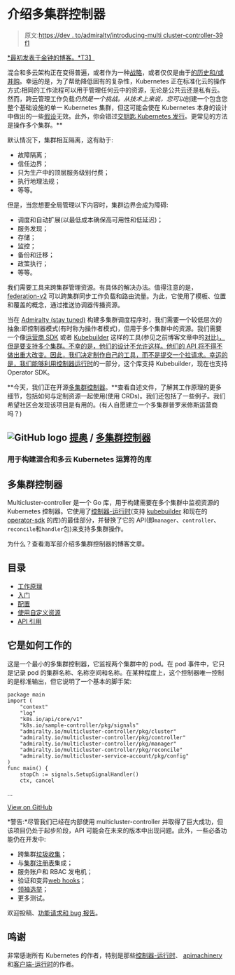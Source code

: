# 介绍多集群控制器

> 原文:[https://dev . to/admiralty/introducing-multi cluster-controller-39 f1](https://dev.to/admiralty/introducing-multicluster-controller-39f1)

[*最初发表于金钟的博客。*T3】](https://admiralty.io/blog/introducing-multicluster-controller/)

混合和多云架构正在变得普遍，或者作为一种[战略](https://thenewstack.io/why-enterprises-are-adopting-a-multicloud-strategy/)，或者仅仅是由于[的历史和/或并购](https://www.reddit.com/r/devops/comments/91afzz/why_multicloud/e2x156y/)。幸运的是，为了帮助降低固有的复杂性，Kubernetes 正在标准化云的操作方式:相同的工作流程可以用于管理任何云中的资源，无论是公共云还是私有云。然而，跨云管理工作负载*仍然是一个挑战。从技术上来说，您可以*创建一个包含您整个基础设施的单一 Kubernetes 集群，但这可能会使在 Kubernetes 本身的设计中做出的一些[假设](https://kubernetes.io/docs/concepts/cluster-administration/federation/#scope-of-a-single-cluster)无效。此外，你会错过[交钥匙 Kubernetes 发行](https://kubernetes.io/docs/setup/pick-right-solution/)。更常见的方法是操作多个集群。**

默认情况下，集群相互隔离，这有助于:

*   故障隔离；
*   信任边界；
*   只为生产中的顶层服务级别付费；
*   执行地理法规；
*   等等。

但是，当您想要全局管理以下内容时，集群边界会成为障碍:

*   调度和自动扩展(以最低成本确保高可用性和低延迟)；
*   服务发现；
*   存储；
*   监控；
*   备份和迁移；
*   政策执行；
*   等等。

我们需要工具来跨集群管理资源。有具体的解决办法。值得注意的是， [federation-v2](https://github.com/kubernetes-sigs/federation-v2) 可以跨集群同步工作负载和路由流量。为此，它使用了模板、位置和覆盖的概念，通过推送协调器传播资源。

当在 [Admiralty (stay tuned)](https://admiralty.io) 构建多集群调度程序时，我们需要一个较低层次的抽象:即控制器模式(有时称为操作者模式)，但用于多个集群中的资源。我们需要一个像[运营商 SDK](https://github.com/operator-framework/operator-sdk) 或者 [Kubebuilder](https://github.com/kubernetes-sigs/kubebuilder) 这样的工具(参见之前博客文章中的[对比)，但是要支持多个集群。不幸的是，他们的设计不允许这样。他们的 API 将不得不做出重大改变。因此，我们决定制作自己的工具，而不是提交一个拉请求。幸运的是，我们能够利用](https://admiralty.io/blog/kubernetes-custom-resource-controller-and-operator-development-tools/)[控制器运行时](https://github.com/kubernetes-sigs/controller-runtime)的一部分，这个库支持 Kubebuilder，现在也支持 Operator SDK。

**今天，我们正在开源[多集群控制器](https://github.com/admiraltyio/multicluster-controller)。**查看自述文件，了解其工作原理的更多细节，包括如何与定制资源一起使用(使用 CRDs)。我们还包括了一些例子。我们希望社区会发现该项目是有用的。(有人自愿建立一个多集群普罗米修斯运营商吗？)

## ![GitHub logo](../Images/a73f630113876d78cff79f59c2125b24.png) [提奥](https://github.com/admiraltyio) / [多集群控制器](https://github.com/admiraltyio/multicluster-controller)

### 用于构建混合和多云 Kubernetes 运算符的库

<article class="markdown-body entry-content container-lg" itemprop="text">

# 多集群控制器

Multicluster-controller 是一个 Go 库，用于构建需要在多个集群中监视资源的 Kubernetes 控制器。它使用了[控制器-运行时](https://github.com/kubernetes-sigs/controller-runtime)(支持 [kubebuilder](https://github.com/kubernetes-sigs/kubebuilder) 和现在的 [operator-sdk](https://github.com/operator-framework/operator-sdk) 的库)的最佳部分，并替换了它的 API(即`manager`、`controller`、`reconcile`和`handler`包)来支持多集群操作。

为什么？查看海军部介绍多集群控制器的博客文章。

## 目录

*   [工作原理](https://raw.githubusercontent.com/admiraltyio/multicluster-controller/master/#how-it-works)
*   [入门](https://raw.githubusercontent.com/admiraltyio/multicluster-controller/master/#getting-started)
*   [配置](https://raw.githubusercontent.com/admiraltyio/multicluster-controller/master/#configuration)
*   [使用自定义资源](https://raw.githubusercontent.com/admiraltyio/multicluster-controller/master/#usage-with-custom-resources)
*   [API 引用](https://raw.githubusercontent.com/admiraltyio/multicluster-controller/master/#api-reference)

## 它是如何工作的

这是一个最小的多集群控制器，它监视两个集群中的 pod。在 pod 事件中，它只是记录 pod 的集群名称、名称空间和名称。在某种程度上，这个控制器唯一控制的是标准输出，但它说明了一个基本的脚手架:

```
package main
import (
    "context"
    "log"
    "k8s.io/api/core/v1"
    "k8s.io/sample-controller/pkg/signals"
    "admiralty.io/multicluster-controller/pkg/cluster"
    "admiralty.io/multicluster-controller/pkg/controller"
    "admiralty.io/multicluster-controller/pkg/manager"
    "admiralty.io/multicluster-controller/pkg/reconcile"
    "admiralty.io/multicluster-service-account/pkg/config"
)
func main() {
    stopCh := signals.SetupSignalHandler()
    ctx, cancel
```

…</article>

[View on GitHub](https://github.com/admiraltyio/multicluster-controller)

*警告:*尽管我们已经在内部使用 multicluster-controller 并取得了巨大成功，但该项目仍处于起步阶段，API 可能会在未来的版本中出现问题。此外，一些必备功能仍在开发中:

*   跨集群[垃圾收集](https://kubernetes.io/docs/concepts/workloads/controllers/garbage-collection/)；
*   与[集群注册表](https://github.com/kubernetes/cluster-registry)集成；
*   服务账户和 RBAC 发电机；
*   验证和变异[web hooks](https://book.kubebuilder.io/beyond_basics/what_is_a_webhook.html)；
*   [领袖选举](https://godoc.org/k8s.io/client-go/tools/leaderelection)；
*   更多测试。

欢迎投稿、[功能请求和 bug 报告](https://github.com/admiraltyio/multicluster-controller/issues)。

## 鸣谢

非常感谢所有 Kubernetes 的作者，特别是那些[控制器-运行时](https://github.com/kubernetes-sigs/controller-runtime/graphs/contributors)、 [apimachinery](https://github.com/kubernetes/apimachinery/graphs/contributors) 和[客户端-运行时](https://github.com/kubernetes/client-go/graphs/contributors)的作者。